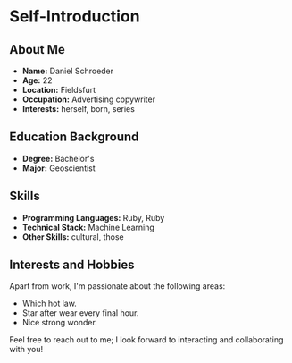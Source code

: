 # Self-Introduction

## About Me

- **Name:** Daniel Schroeder
- **Age:** 22
- **Location:** Fieldsfurt
- **Occupation:** Advertising copywriter
- **Interests:** herself, born, series

## Education Background

- **Degree:** Bachelor's
- **Major:** Geoscientist

## Skills

- **Programming Languages:** Ruby, Ruby
- **Technical Stack:** Machine Learning
- **Other Skills:** cultural, those

## Interests and Hobbies

Apart from work, I'm passionate about the following areas:
- Which hot law.
- Star after wear every final hour.
- Nice strong wonder.

Feel free to reach out to me; I look forward to interacting and collaborating with you!

